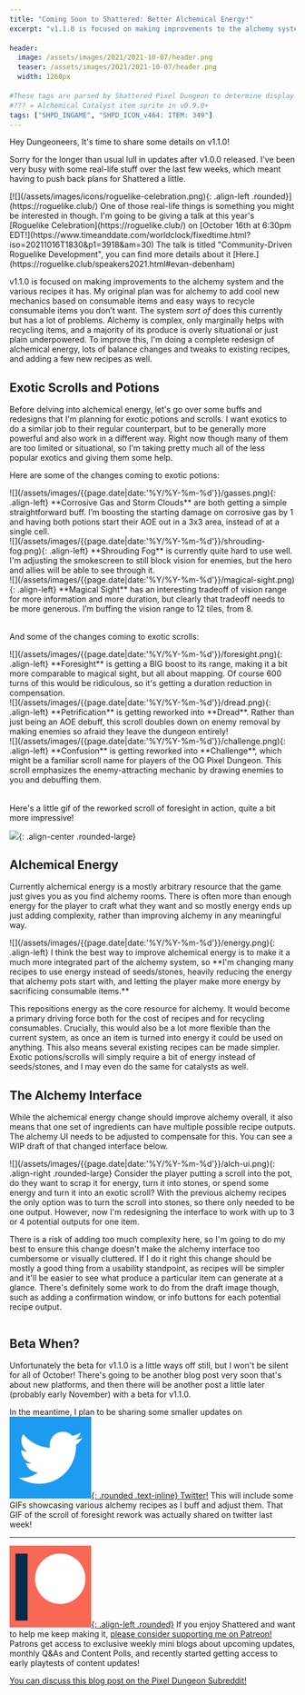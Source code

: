 ```yaml
---
title: "Coming Soon to Shattered: Better Alchemical Energy!"
excerpt: "v1.1.0 is focused on making improvements to the alchemy system and the various recipes it has. I'm doing a complete redesign of alchemical energy, lots of balance changes and tweaks to existing recipes, and adding a few new recipes as well."

header:
  image: /assets/images/2021/2021-10-07/header.png
  teaser: /assets/images/2021/2021-10-07/header.png
  width: 1260px

#These tags are parsed by Shattered Pixel Dungeon to determine display in its news feed
#??? = Alchemical Catalyst item sprite in v0.9.0+
tags: ["SHPD_INGAME", "SHPD_ICON_v464: ITEM: 349"]
---
```


Hey Dungeoneers, It's time to share some details on v1.1.0!

Sorry for the longer than usual lull in updates after v1.0.0 released. I've been very busy with some real-life stuff over the last few weeks, which meant having to push back plans for Shattered a little.

<div markdown="1" style="display: inline-block;">
[![](/assets/images/icons/roguelike-celebration.png){: .align-left .rounded}](https://roguelike.club/) One of those real-life things is something you might be interested in though. I'm going to be giving a talk at this year's [Roguelike Celebration](https://roguelike.club/) on [October 16th at 6:30pm EDT!](https://www.timeanddate.com/worldclock/fixedtime.html?iso=20211016T1830&p1=3918&am=30) The talk is titled "Community-Driven Roguelike Development", you can find more details about it [Here.](https://roguelike.club/speakers2021.html#evan-debenham)
</div>

v1.1.0 is focused on making improvements to the alchemy system and the various recipes it has. My original plan was for alchemy to add cool new mechanics based on consumable items and easy ways to recycle consumable items you don’t want. The system *sort of* does this currently but has a lot of problems. Alchemy is complex, only marginally helps with recycling items, and a majority of its produce is overly situational or just plain underpowered. To improve this, I'm doing a complete redesign of alchemical energy, lots of balance changes and tweaks to existing recipes, and adding a few new recipes as well.

## Exotic Scrolls and Potions

Before delving into alchemical energy, let's go over some buffs and redesigns that I'm planning for exotic potions and scrolls. I want exotics to do a similar job to their regular counterpart, but to be generally more powerful and also work in a different way. Right now though many of them are too limited or situational, so I'm taking pretty much all of the less popular exotics and giving them some help.

Here are some of the changes coming to exotic potions:
<div markdown="1" style="display: inline-block;">
![](/assets/images/{{page.date|date:'%Y/%Y-%m-%d'}}/gasses.png){: .align-left}
**Corrosive Gas and Storm Clouds** are both getting a simple straightforward buff. I’m boosting the starting damage on corrosive gas by 1 and having both potions start their AOE out in a 3x3 area, instead of at a single cell.
</div>

<div markdown="1" style="display: inline-block;">
![](/assets/images/{{page.date|date:'%Y/%Y-%m-%d'}}/shrouding-fog.png){: .align-left}
**Shrouding Fog** is currently quite hard to use well. I'm adjusting the smokescreen to still block vision for enemies, but the hero and allies will be able to see through it.
</div>

<div markdown="1" style="display: inline-block; margin-bottom: 1.3em;">
![](/assets/images/{{page.date|date:'%Y/%Y-%m-%d'}}/magical-sight.png){: .align-left}
**Magical Sight** has an interesting tradeoff of vision range for more information and more duration, but clearly that tradeoff needs to be more generous. I’m buffing the vision range to 12 tiles, from 8.
</div>

And some of the changes coming to exotic scrolls:
<div markdown="1" style="display: inline-block;">
![](/assets/images/{{page.date|date:'%Y/%Y-%m-%d'}}/foresight.png){: .align-left}
**Foresight** is getting a BIG boost to its range, making it a bit more comparable to magical sight, but all about mapping. Of course 600 turns of this would be ridiculous, so it's getting a duration reduction in compensation.
</div>
<div markdown="1" style="display: inline-block;">
![](/assets/images/{{page.date|date:'%Y/%Y-%m-%d'}}/dread.png){: .align-left}
**Petrification** is getting reworked into **Dread**. Rather than just being an AOE debuff, this scroll doubles down on enemy removal by making enemies so afraid they leave the dungeon entirely!
</div>
<div markdown="1" style="display: inline-block; margin-bottom: 1.3em;">
![](/assets/images/{{page.date|date:'%Y/%Y-%m-%d'}}/challenge.png){: .align-left}
**Confusion** is getting reworked into **Challenge**, which might be a familiar scroll name for players of the OG Pixel Dungeon. This scroll emphasizes the enemy-attracting mechanic by drawing enemies to you and debuffing them.
</div>

Here's a little gif of the reworked scroll of foresight in action, quite a bit more impressive!

![](/assets/images/{{page.date|date:'%Y/%Y-%m-%d'}}/foresight.gif){: .align-center .rounded-large}

## Alchemical Energy

Currently alchemical energy is a mostly arbitrary resource that the game just gives you as you find alchemy rooms. There is often more than enough energy for the player to craft what they want and so mostly energy ends up just adding complexity, rather than improving alchemy in any meaningful way.

<div markdown="1" style="display: inline-block;">
![](/assets/images/{{page.date|date:'%Y/%Y-%m-%d'}}/energy.png){: .align-left}
I think the best way to improve alchemical energy is to make it a much more integrated part of the alchemy system, so **I'm changing many recipes to use energy instead of seeds/stones, heavily reducing the energy that alchemy pots start with, and letting the player make more energy by sacrificing consumable items.**
</div>

This repositions energy as the core resource for alchemy. It would become a primary driving force both for the cost of recipes and for recycling consumables. Crucially, this would also be a lot more flexible than the current system, as once an item is turned into energy it could be used on anything. This also means several existing recipes can be made simpler. Exotic potions/scrolls will simply require a bit of energy instead of seeds/stones, and I may even do the same for catalysts as well.

## The Alchemy Interface

While the alchemical energy change should improve alchemy overall, it also means that one set of ingredients can have multiple possible recipe outputs. The alchemy UI needs to be adjusted to compensate for this. You can see a WIP draft of that changed interface below.

<div markdown="1" style="display: inline-block;">
![](/assets/images/{{page.date|date:'%Y/%Y-%m-%d'}}/alch-ui.png){: .align-right .rounded-large}
Consider the player putting a scroll into the pot, do they want to scrap it for energy, turn it into stones, or spend some energy and turn it into an exotic scroll? With the previous alchemy recipes the only option was to turn the scroll into stones, so there only needed to be one output. However, now I'm redesigning the interface to work with up to 3 or 4 potential outputs for one item.

There is a risk of adding too much complexity here, so I'm going to do my best to ensure this change doesn't make the alchemy interface too cumbersome or visually cluttered. If I do it right this change should be mostly a good thing from a usability standpoint, as recipes will be simpler and it'll be easier to see what produce a particular item can generate at a glance. There's definitely some work to do from the draft image though, such as adding a confirmation window, or info buttons for each potential recipe output.
</div>

## Beta When?

Unfortunately the beta for v1.1.0 is a little ways off still, but I won't be silent for all of October! There's going to be another blog post very soon that's about new platforms, and then there will be another post a little later (probably early November) with a beta for v1.1.0.

In the meantime, I plan to be sharing some smaller updates on [![](/assets/images/icons/twitter.png){: .rounded .text-inline} Twitter!](https://www.twitter.com/ShatteredPixel) This will include some GIFs showcasing various alchemy recipes as I buff and adjust them. That GIF of the scroll of foresight rework was actually shared on twitter last week!

---

[![](/assets/images/icons/patreon.png){: .align-left .rounded}](https://www.patreon.com/ShatteredPixel) If you enjoy Shattered and want to help me keep making it, [please consider supporting me on Patreon!](https://www.patreon.com/ShatteredPixel) Patrons get access to exclusive weekly mini blogs about upcoming updates, monthly Q&As and Content Polls, and recently started getting access to early playtests of content updates!

[You can discuss this blog post on the Pixel Dungeon Subreddit!](https://www.reddit.com/r/PixelDungeon/comments/q3j5yg/)